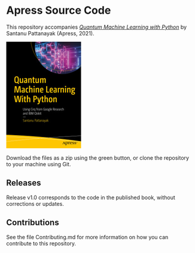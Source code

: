 # Apress Source Code

This repository accompanies [*Quantum Machine Learning with Python*](https://www.apress.com/9781484265215) by Santanu Pattanayak (Apress, 2021).

[comment]: #cover
![Cover image](9781484265215.jpg)

Download the files as a zip using the green button, or clone the repository to your machine using Git.

## Releases

Release v1.0 corresponds to the code in the published book, without corrections or updates.

## Contributions

See the file Contributing.md for more information on how you can contribute to this repository.